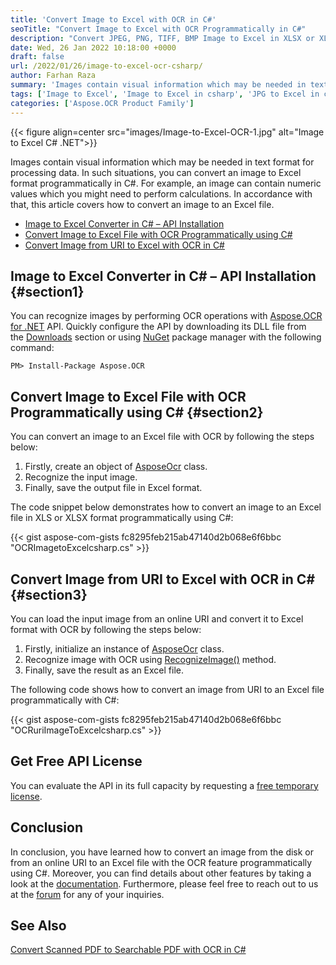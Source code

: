 ```yaml
---
title: 'Convert Image to Excel with OCR in C#'
seoTitle: "Convert Image to Excel with OCR Programmatically in C#"
description: "Convert JPEG, PNG, TIFF, BMP Image to Excel in XLSX or XLS file programmatically in C#. Convert Scanned image to Excel in C# .NET."
date: Wed, 26 Jan 2022 10:18:00 +0000
draft: false
url: /2022/01/26/image-to-excel-ocr-csharp/
author: Farhan Raza
summary: 'Images contain visual information which may be needed in text format for processing data. In such situations, **you can convert an image to Excel format programmatically in C#**. For example, an image can contain numeric values which you might need to perform calculations. In accordance with that, this article covers how to convert an image to an Excel file.'
tags: ['Image to Excel', 'Image to Excel in csharp', 'JPG to Excel in csharp', 'PNG to Excel in csharp', 'Scanned Image to Excel']
categories: ['Aspose.OCR Product Family']
---
```




{{< figure align=center src="images/Image-to-Excel-OCR-1.jpg" alt="Image to Excel C# .NET">}}


Images contain visual information which may be needed in text format for processing data. In such situations, you can convert an image to Excel format programmatically in C#. For example, an image can contain numeric values which you might need to perform calculations. In accordance with that, this article covers how to convert an image to an Excel file.

*   [Image to Excel Converter in C# – API Installation][1]
*   [Convert Image to Excel File with OCR Programmatically using C#][2]
*   [Convert Image from URI to Excel with OCR in C#][3]

## Image to Excel Converter in C# – API Installation {#section1}

You can recognize images by performing OCR operations with [Aspose.OCR for .NET][4] API. Quickly configure the API by downloading its DLL file from the [Downloads][5] section or using [NuGet][6] package manager with the following command:

```
PM> Install-Package Aspose.OCR
```

## Convert Image to Excel File with OCR Programmatically using C# {#section2}

You can convert an image to an Excel file with OCR by following the steps below:

1.  Firstly, create an object of [AsposeOcr][7] class.
2.  Recognize the input image.
3.  Finally, save the output file in Excel format.

The code snippet below demonstrates how to convert an image to an Excel file in XLS or XLSX format programmatically using C#:

{{< gist aspose-com-gists fc8295feb215ab47140d2b068e6f6bbc "OCRImagetoExcelcsharp.cs" >}}

## Convert Image from URI to Excel with OCR in C# {#section3}

You can load the input image from an online URI and convert it to Excel format with OCR by following the steps below:

1.  Firstly, initialize an instance of [AsposeOcr][8] class.
2.  Recognize image with OCR using [RecognizeImage()][9] method.
3.  Finally, save the result as an Excel file.

The following code shows how to convert an image from URI to an Excel file programmatically with C#:

{{< gist aspose-com-gists fc8295feb215ab47140d2b068e6f6bbc "OCRuriImageToExcelcsharp.cs" >}}

## Get Free API License

You can evaluate the API in its full capacity by requesting a [free temporary license][10].

## Conclusion

In conclusion, you have learned how to convert an image from the disk or from an online URI to an Excel file with the OCR feature programmatically using C#. Moreover, you can find details about other features by taking a look at the [documentation][11]. Furthermore, please feel free to reach out to us at the [forum][12] for any of your inquiries.

## See Also

[Convert Scanned PDF to Searchable PDF with OCR in C#][13]




[1]: #section1
[2]: #section2
[3]: #section3
[4]: https://products.aspose.com/ocr/net
[5]: https://downloads.aspose.com/ocr/net
[6]: https://www.nuget.org/packages/Aspose.OCR/
[7]: https://apireference.aspose.com/ocr/net/aspose.ocr/asposeocr
[8]: https://apireference.aspose.com/ocr/net/aspose.ocr/asposeocr
[9]: https://apireference.aspose.com/ocr/net/aspose.ocr/asposeocr/methods/recognizeimage/index
[10]: https://purchase.aspose.com/temporary-license
[11]: https://docs.aspose.com/ocr/net/
[12]: https://forum.aspose.com/c/ocr/16
[13]: https://blog.aspose.com/2022/01/13/convert-scanned-pdf-to-searchable-csharp/




